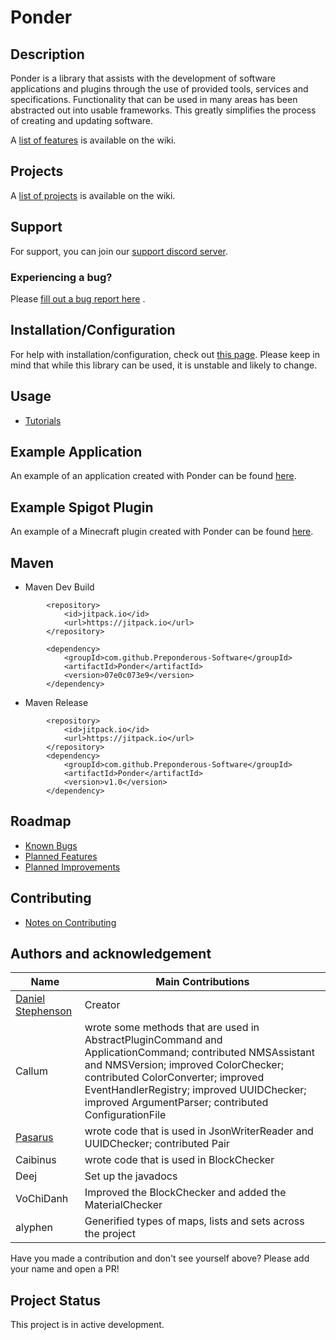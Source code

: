 # Ponder

## Description

Ponder is a library that assists with the development of software applications and plugins through the use of provided
tools, services and specifications. Functionality that can be used in many areas has been abstracted out into usable
frameworks. This greatly simplifies the process of creating and updating software.

A [list of features](https://github.com/Preponderous-Software/Ponder/wiki/Features) is available on the wiki.

## Projects

A [list of projects](https://github.com/Preponderous-Software/Ponder/wiki/Projects) is available on the wiki.

## Support

For support, you can join our [support discord server](https://discord.gg/G6wQxfcBMt).

### Experiencing a bug?

Please [fill out a bug report here](https://github.com/Preponderous-Software/Ponder/issues?q=is%3Aissue+is%3Aopen+label%3Abug)
.

## Installation/Configuration

For help with installation/configuration, check
out [this page](https://github.com/Preponderous-Software/Ponder/wiki/Setup-Tutorial-(Configuration)). Please keep in
mind that while this library can be used, it is unstable and likely to change.

## Usage

- [Tutorials](https://github.com/Preponderous-Software/Ponder/wiki/List-of-Tutorials)

## Example Application

An example of an application created with Ponder can be
found [here](https://github.com/Preponderous-Software/ExamplePonderApplication).

## Example Spigot Plugin

An example of a Minecraft plugin created with Ponder can be
found [here](https://github.com/Preponderous-Software/ExamplePonderPlugin).

## Maven

- Maven Dev Build

```
        <repository>
            <id>jitpack.io</id>
            <url>https://jitpack.io</url>
        </repository>

        <dependency>
            <groupId>com.github.Preponderous-Software</groupId>
            <artifactId>Ponder</artifactId>
            <version>07e0c073e9</version>
        </dependency>
```

- Maven Release

```
        <repository>
            <id>jitpack.io</id>
            <url>https://jitpack.io</url>
        </repository>
        <dependency>
            <groupId>com.github.Preponderous-Software</groupId>
            <artifactId>Ponder</artifactId>
            <version>v1.0</version>
        </dependency>
```

## Roadmap

- [Known Bugs](https://github.com/Preponderous-Software/Ponder/issues?q=is%3Aopen+is%3Aissue+label%3Abug)
- [Planned Features](https://github.com/Preponderous-Software/Ponder/issues?q=is%3Aopen+is%3Aissue+label%3AEpic)
- [Planned Improvements](https://github.com/Preponderous-Software/Ponder/issues?q=is%3Aopen+is%3Aissue+label%3Aimprovement)

## Contributing

- [Notes on Contributing](https://github.com/Preponderous-Software/Ponder/wiki/Contributing)

## Authors and acknowledgement

Name | Main Contributions
------------ | -------------
[Daniel Stephenson](https://github.com/dmccoystephenson) | Creator
Callum | wrote some methods that are used in AbstractPluginCommand and ApplicationCommand; contributed NMSAssistant and NMSVersion; improved ColorChecker; contributed ColorConverter; improved EventHandlerRegistry; improved UUIDChecker; improved ArgumentParser; contributed ConfigurationFile
[Pasarus](https://github.com/Pasarus) | wrote code that is used in JsonWriterReader and UUIDChecker; contributed Pair
Caibinus | wrote code that is used in BlockChecker
Deej | Set up the javadocs
VoChiDanh | Improved the BlockChecker and added the MaterialChecker
alyphen | Generified types of maps, lists and sets across the project

Have you made a contribution and don't see yourself above? Please add your name and open a PR!

## Project Status

This project is in active development.
